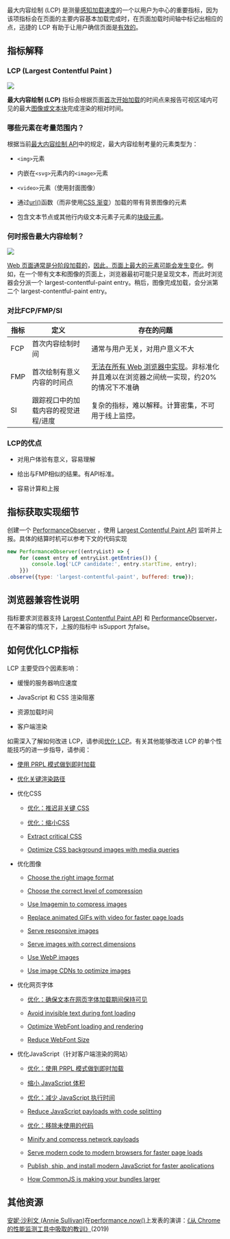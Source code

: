 最大内容绘制 (LCP) 是测量[感知加载速度](https://web.dev/user-centric-performance-metrics/#types-of-metrics)的一个以用户为中心的重要指标，因为该项指标会在页面的主要内容基本加载完成时，在页面加载时间轴中标记出相应的点，迅捷的 LCP 有助于让用户确信页面是[有效的](https://web.dev/user-centric-performance-metrics/#questions)。

## 指标解释

### LCP (Largest Contentful Paint )

![](https://lf6-volc-editor.volccdn.com/obj/volcfe/sop-public/upload_4236953005c4279feaafab5a2677479a)

**最大内容绘制 (LCP)** 指标会根据页面[首次开始加载](https://w3c.github.io/hr-time/#timeorigin-attribute)的时间点来报告可视区域内可见的最大[图像或文本块](https://web.dev/lcp/#what-elements-are-considered)完成渲染的相对时间。

### 哪些元素在考量范围内？

根据当前[最大内容绘制 API](https://wicg.github.io/largest-contentful-paint/)中的规定，最大内容绘制考量的元素类型为：

- `<img>`元素

- 内嵌在`<svg>`元素内的`<image>`元素

- `<video>`元素（使用封面图像）

- 通过[url()](https://developer.mozilla.org/docs/Web/CSS/url())函数（而非使用[CSS 渐变](https://developer.mozilla.org/docs/Web/CSS/CSS_Images/Using_CSS_gradients)）加载的带有背景图像的元素

- 包含文本节点或其他行内级文本元素子元素的[块级元素](https://developer.mozilla.org/docs/Web/HTML/Block-level_elements)。

### 何时报告最大内容绘制？

![](https://lf6-volc-editor.volccdn.com/obj/volcfe/sop-public/upload_cd17b009a9bca2b61f36f82a166cd095)

<u>Web 页面通常是分阶段加载的</u>，<u>因此，页面上最大的元素可能会发生变化</u>。例如，在一个带有文本和图像的页面上，浏览器最初可能只是呈现文本，而此时浏览器会分派一个 largest-contentful-paint entry。稍后，图像完成加载，会分派第二个 largest-contentful-paint entry。

### 对比FCP/FMP/SI

| 指标  | 定义                 | 存在的问题                                                                                                                               |
| --- | ------------------ | ----------------------------------------------------------------------------------------------------------------------------------- |
| FCP | 首次内容绘制时间           | 通常与用户无关，对用户意义不大                                                                                                                     |
| FMP | 首次绘制有意义内容的时间点      | [无法在所有 Web 浏览器中实现](https://developer.chrome.com/docs/lighthouse/performance/first-meaningful-paint/)。非标准化并且难以在浏览器之间统一实现，约20%的情况下不准确 |
| SI  | 跟踪视口中的加载内容的视觉进程/进度 | 复杂的指标，难以解释。计算密集，不可用于线上监控。                                                                                                           |

### LCP的优点

- 对用户体验有意义，容易理解

- 给出与FMP相似的结果。有API标准。

- 容易计算和上报

## 指标获取实现细节

创建一个 [PerformanceObserver](https://developer.mozilla.org/en-US/docs/Web/API/PerformanceObserver) ，使用 [Largest Contentful Paint API](https://wicg.github.io/largest-contentful-paint/) 监听并上报。具体的结算时机可以参考下文的代码实现

```js
new PerformanceObserver((entryList) => {
    for (const entry of entryList.getEntries()) {
        console.log('LCP candidate:', entry.startTime, entry);
    }})
.observe({type: 'largest-contentful-paint', buffered: true});
```

## 浏览器兼容性说明

指标要求浏览器支持 [Largest Contentful Paint API](https://wicg.github.io/largest-contentful-paint/) 和 [PerformanceObserver](https://developer.mozilla.org/en-US/docs/Web/API/PerformanceObserver)，在不兼容的情况下，上报的指标中 isSupport 为false。

## 如何优化LCP指标

LCP 主要受四个因素影响：

- 缓慢的服务器响应速度

- JavaScript 和 CSS 渲染阻塞

- 资源加载时间

- 客户端渲染

如需深入了解如何改进 LCP，请参阅[优化 LCP](https://web.dev/optimize-lcp/)。有关其他能够改进 LCP 的单个性能技巧的进一步指导，请参阅：

- [使用 PRPL 模式做到即时加载](https://web.dev/apply-instant-loading-with-prpl/)

- [优化关键渲染路径](https://developers.google.com/web/fundamentals/performance/critical-rendering-path/)

- 优化CSS
  
  - [优化：推迟非关键 CSS](https://web.dev/defer-non-critical-css/)
  
  - [优化：缩小CSS](https://web.dev/unminified-css/)
  
  - [Extract critical CSS](https://web.dev/extract-critical-css/)
  
  - [Optimize CSS background images with media queries](https://web.dev/optimize-css-background-images-with-media-queries/)

- 优化图像
  
  - [Choose the right image format](https://web.dev/choose-the-right-image-format/)
  
  - [Choose the correct level of compression](https://web.dev/compress-images/)
  
  - [Use Imagemin to compress images](https://web.dev/use-imagemin-to-compress-images/)
  
  - [Replace animated GIFs with video for faster page loads](https://web.dev/replace-gifs-with-videos/)
  
  - [Serve responsive images](https://web.dev/serve-responsive-images/)
  
  - [Serve images with correct dimensions](https://web.dev/serve-images-with-correct-dimensions/)
  
  - [Use WebP images](https://web.dev/serve-images-webp/)
  
  - [Use image CDNs to optimize images](https://web.dev/image-cdns/)

- 优化网页字体
  
  - [优化：确保文本在网页字体加载期间保持可见](https://web.dev/font-display)
  
  - [Avoid invisible text during font loading](https://web.dev/avoid-invisible-text/)
  
  - [Optimize WebFont loading and rendering](https://web.dev/optimize-webfont-loading/)
  
  - [Reduce WebFont Size](https://web.dev/reduce-webfont-size/)

- 优化JavaScript（针对客户端渲染的网站）
  
  - [优化：使用 PRPL 模式做到即时加载](https://web.dev/apply-instant-loading-with-prpl/)
  
  - [缩小 JavaScript 体积](https://web.dev/unminified-javascript/)
  
  - [优化：减少 JavaScript 执行时间](https://web.dev/bootup-time/)
  
  - [Reduce JavaScript payloads with code splitting](https://web.dev/reduce-javascript-payloads-with-code-splitting/)
  
  - [优化：移除未使用的代码](https://web.dev/remove-unused-code/)
  
  - [Minify and compress network payloads](https://web.dev/reduce-network-payloads-using-text-compression/)
  
  - [Serve modern code to modern browsers for faster page loads](https://web.dev/serve-modern-code-to-modern-browsers/)
  
  - [Publish, ship, and install modern JavaScript for faster applications](https://web.dev/publish-modern-javascript/)
  
  - [How CommonJS is making your bundles larger](https://web.dev/commonjs-larger-bundles/)

## 其他资源

[安妮·沙利文 (Annie Sullivan)](https://perfnow.nl/)在[performance.now()](https://youtu.be/ctavZT87syI)上发表的演讲：[《从 Chrome 的性能监测工具中吸取的教训》](https://anniesullie.com/)(2019)
